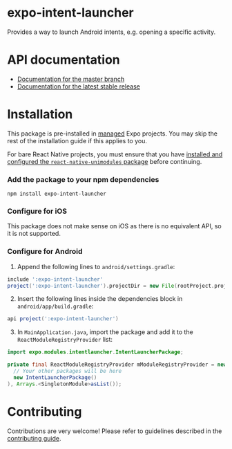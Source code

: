 # expo-intent-launcher

Provides a way to launch Android intents, e.g. opening a specific activity.

# API documentation

- [Documentation for the master branch](https://github.com/expo/expo/blob/master/docs/pages/versions/unversioned/sdk/intent-launcher.md)
- [Documentation for the latest stable release](https://docs.expo.io/versions/latest/sdk/intent-launcher/)

# Installation

This package is pre-installed in [managed](https://docs.expo.io/versions/latest/introduction/managed-vs-bare/) Expo projects. You may skip the rest of the installation guide if this applies to you.

For bare React Native projects, you must ensure that you have [installed and configured the `react-native-unimodules` package](https://github.com/react-native-unimodules) before continuing.

### Add the package to your npm dependencies

```
npm install expo-intent-launcher
```

### Configure for iOS

This package does not make sense on iOS as there is no equivalent API, so it is not supported.

### Configure for Android

1. Append the following lines to `android/settings.gradle`:

```gradle
include ':expo-intent-launcher'
project(':expo-intent-launcher').projectDir = new File(rootProject.projectDir, '../node_modules/expo-intent-launcher/android')
```

2. Insert the following lines inside the dependencies block in `android/app/build.gradle`:
```gradle
api project(':expo-intent-launcher')
```

3. In `MainApplication.java`, import the package and add it to the `ReactModuleRegistryProvider` list:
```java
import expo.modules.intentlauncher.IntentLauncherPackage;
```
```java
private final ReactModuleRegistryProvider mModuleRegistryProvider = new ReactModuleRegistryProvider(Arrays.<Package>asList(
  // Your other packages will be here
  new IntentLauncherPackage()
), Arrays.<SingletonModule>asList());
```

# Contributing

Contributions are very welcome! Please refer to guidelines described in the [contributing guide]( https://github.com/expo/expo#contributing).
